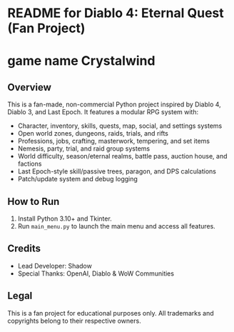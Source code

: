 # README for Diablo 4: Eternal Quest (Fan Project)
# game name Crystalwind
## Overview
This is a fan-made, non-commercial Python project inspired by Diablo 4, Diablo 3, and Last Epoch. It features a modular RPG system with:
- Character, inventory, skills, quests, map, social, and settings systems
- Open world zones, dungeons, raids, trials, and rifts
- Professions, jobs, crafting, masterwork, tempering, and set items
- Nemesis, party, trial, and raid group systems
- World difficulty, season/eternal realms, battle pass, auction house, and factions
- Last Epoch-style skill/passive trees, paragon, and DPS calculations
- Patch/update system and debug logging

## How to Run
1. Install Python 3.10+ and Tkinter.
2. Run `main_menu.py` to launch the main menu and access all features.

## Credits
- Lead Developer: Shadow
- Special Thanks: OpenAI, Diablo & WoW Communities

## Legal
This is a fan project for educational purposes only. All trademarks and copyrights belong to their respective owners.
